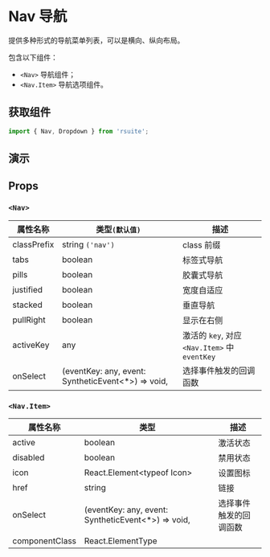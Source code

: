 # Nav 导航 [<i class="icon icon-edit2" ></i>](https://github.com/rsuite/rsuite.github.io/blob/master/src/components/nav/index.md)

提供多种形式的导航菜单列表，可以是横向、纵向布局。

包含以下组件：

- `<Nav>` 导航组件；
- `<Nav.Item>` 导航选项组件。

## 获取组件


```js
import { Nav, Dropdown } from 'rsuite';
```


## 演示

<!--{demo}-->

## Props

### `<Nav>`

| 属性名称    | 类型`(默认值)`                                     | 描述                                          |
| ----------- | -------------------------------------------------- | --------------------------------------------- |
| classPrefix | string `('nav')`                                   | class 前缀                                    |
| tabs        | boolean                                            | 标签式导航                                    |
| pills       | boolean                                            | 胶囊式导航                                    |
| justified   | boolean                                            | 宽度自适应                                    |
| stacked     | boolean                                            | 垂直导航                                      |
| pullRight   | boolean                                            | 显示在右侧                                    |
| activeKey   | any                                                | 激活的 `key`, 对应 `<Nav.Item>` 中 `eventKey` |
| onSelect    | (eventKey: any, event: SyntheticEvent<*>) => void, | 选择事件触发的回调函数                        |

### `<Nav.Item>`

| 属性名称       | 类型                                               | 描述                   |
| -------------- | -------------------------------------------------- | ---------------------- |
| active         | boolean                                            | 激活状态               |
| disabled       | boolean                                            | 禁用状态               |
| icon           | React.Element&lt;typeof Icon&gt;                   | 设置图标               |
| href           | string                                             | 链接                   |
| onSelect       | (eventKey: any, event: SyntheticEvent<*>) => void, | 选择事件触发的回调函数 |
| componentClass | React.ElementType                                  |                        |
